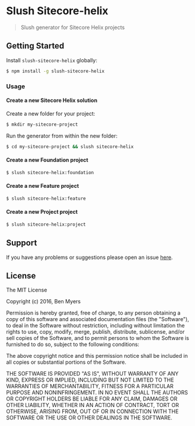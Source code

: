# Slush Sitecore-helix

> Slush generator for Sitecore Helix projects


## Getting Started

Install `slush-sitecore-helix` globally:

```bash
$ npm install -g slush-sitecore-helix
```

### Usage

#### Create a new Sitecore Helix solution

Create a new folder for your project:

```bash
$ mkdir my-sitecore-project
```

Run the generator from within the new folder:

```bash
$ cd my-sitecore-project && slush sitecore-helix
```

#### Create a new Foundation project

```bash
$ slush sitecore-helix:foundation
```

#### Create a new Feature project

```bash
$ slush sitecore-helix:feature
```

#### Create a new Project project

```bash
$ slush sitecore-helix:project
```

## Support
If you have any problems or suggestions please open an issue [here](https://github.com/bmyers/slush-sitecore-helix/issues).

## License 

The MIT License

Copyright (c) 2016, Ben Myers

Permission is hereby granted, free of charge, to any person
obtaining a copy of this software and associated documentation
files (the "Software"), to deal in the Software without
restriction, including without limitation the rights to use,
copy, modify, merge, publish, distribute, sublicense, and/or sell
copies of the Software, and to permit persons to whom the
Software is furnished to do so, subject to the following
conditions:

The above copyright notice and this permission notice shall be
included in all copies or substantial portions of the Software.

THE SOFTWARE IS PROVIDED "AS IS", WITHOUT WARRANTY OF ANY KIND,
EXPRESS OR IMPLIED, INCLUDING BUT NOT LIMITED TO THE WARRANTIES
OF MERCHANTABILITY, FITNESS FOR A PARTICULAR PURPOSE AND
NONINFRINGEMENT. IN NO EVENT SHALL THE AUTHORS OR COPYRIGHT
HOLDERS BE LIABLE FOR ANY CLAIM, DAMAGES OR OTHER LIABILITY,
WHETHER IN AN ACTION OF CONTRACT, TORT OR OTHERWISE, ARISING
FROM, OUT OF OR IN CONNECTION WITH THE SOFTWARE OR THE USE OR
OTHER DEALINGS IN THE SOFTWARE.

